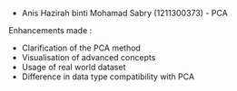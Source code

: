 - Anis Hazirah binti Mohamad Sabry (1211300373) - PCA 

Enhancements made :

- Clarification of the PCA method
- Visualisation of advanced concepts
- Usage of real world dataset
- Difference in data type compatibility with PCA